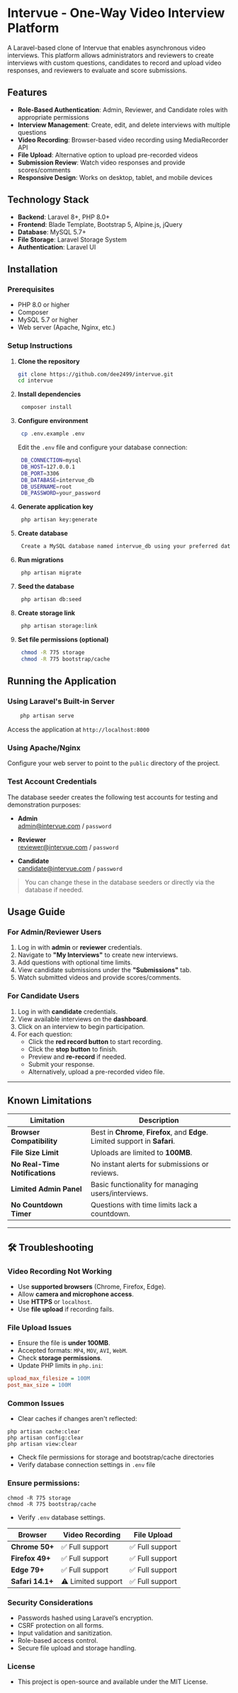 # Intervue - One-Way Video Interview Platform

A Laravel-based clone of Intervue that enables asynchronous video interviews. This platform allows administrators and reviewers to create interviews with custom questions, candidates to record and upload video responses, and reviewers to evaluate and score submissions.

## Features

- **Role-Based Authentication**: Admin, Reviewer, and Candidate roles with appropriate permissions
- **Interview Management**: Create, edit, and delete interviews with multiple questions
- **Video Recording**: Browser-based video recording using MediaRecorder API
- **File Upload**: Alternative option to upload pre-recorded videos
- **Submission Review**: Watch video responses and provide scores/comments
- **Responsive Design**: Works on desktop, tablet, and mobile devices

## Technology Stack

- **Backend**: Laravel 8+, PHP 8.0+
- **Frontend**: Blade Template, Bootstrap 5, Alpine.js, jQuery
- **Database**: MySQL 5.7+
- **File Storage**: Laravel Storage System
- **Authentication**: Laravel UI

## Installation

### Prerequisites

- PHP 8.0 or higher
- Composer
- MySQL 5.7 or higher
- Web server (Apache, Nginx, etc.)

### Setup Instructions

1. **Clone the repository**
   ```bash
   git clone https://github.com/dee2499/intervue.git
   cd intervue
   ```
2. **Install dependencies**
   ```bash
    composer install
   ```
3. **Configure environment**
   ```bash
    cp .env.example .env
   ```
   Edit the ```.env``` file and configure your database connection:
   ```bash
    DB_CONNECTION=mysql
    DB_HOST=127.0.0.1
    DB_PORT=3306
    DB_DATABASE=intervue_db
    DB_USERNAME=root
    DB_PASSWORD=your_password
   ```
4. **Generate application key**
   ```bash
    php artisan key:generate
   ```
5. **Create database**
   ```bash
    Create a MySQL database named intervue_db using your preferred database management tool.
   ```
6. **Run migrations**
   ```bash
    php artisan migrate
   ```
7. **Seed the database**
   ```bash
    php artisan db:seed
   ```
8. **Create storage link**
   ```bash
    php artisan storage:link
   ```
9. **Set file permissions (optional)**
   ```bash
    chmod -R 775 storage
    chmod -R 775 bootstrap/cache
   ```
## Running the Application

### Using Laravel's Built-in Server
```bash
    php artisan serve
   ```
Access the application at ``` http://localhost:8000 ```

### Using Apache/Nginx
Configure your web server to point to the ``` public ``` directory of the project.

### Test Account Credentials

The database seeder creates the following test accounts for testing and demonstration purposes:

- **Admin**  
  [admin@intervue.com](mailto:admin@intervue.com) / `password`

- **Reviewer**  
  [reviewer@intervue.com](mailto:reviewer@intervue.com) / `password`

- **Candidate**  
  [candidate@intervue.com](mailto:candidate@intervue.com) / `password`

> You can change these in the database seeders or directly via the database if needed.

## Usage Guide

### For Admin/Reviewer Users
1. Log in with **admin** or **reviewer** credentials.
2. Navigate to **"My Interviews"** to create new interviews.
3. Add questions with optional time limits.
4. View candidate submissions under the **"Submissions"** tab.
5. Watch submitted videos and provide scores/comments.

### For Candidate Users
1. Log in with **candidate** credentials.
2. View available interviews on the **dashboard**.
3. Click on an interview to begin participation.
4. For each question:
    - Click the **red record button** to start recording.
    - Click the **stop button** to finish.
    - Preview and **re-record** if needed.
    - Submit your response.
    - Alternatively, upload a pre-recorded video file.

---

## Known Limitations

| Limitation | Description |
|------------|-------------|
| **Browser Compatibility** | Best in **Chrome**, **Firefox**, and **Edge**. Limited support in **Safari**. |
| **File Size Limit** | Uploads are limited to **100MB**. |
| **No Real-Time Notifications** | No instant alerts for submissions or reviews. |
| **Limited Admin Panel** | Basic functionality for managing users/interviews. |
| **No Countdown Timer** | Questions with time limits lack a countdown.

---

## 🛠 Troubleshooting

### Video Recording Not Working
- Use **supported browsers** (Chrome, Firefox, Edge).
- Allow **camera and microphone access**.
- Use **HTTPS** or `localhost`.
- Use **file upload** if recording fails.

### File Upload Issues
- Ensure the file is **under 100MB**.
- Accepted formats: `MP4`, `MOV`, `AVI`, `WebM`.
- Check **storage permissions**.
- Update PHP limits in `php.ini`:

```ini
upload_max_filesize = 100M
post_max_size = 100M
```

### Common Issues
- Clear caches if changes aren't reflected:

```upload_max_filesize = 100M
php artisan cache:clear
php artisan config:clear
php artisan view:clear
```
- Check file permissions for storage and bootstrap/cache directories
- Verify database connection settings in ``` .env ``` file

### Ensure permissions:
```
chmod -R 775 storage
chmod -R 775 bootstrap/cache

```
- Verify ``` .env ``` database settings.

| Browser          | Video Recording    | File Upload    |
| ---------------- | ------------------ | -------------- |
| **Chrome 50+**   | ✅ Full support     | ✅ Full support |
| **Firefox 49+**  | ✅ Full support     | ✅ Full support |
| **Edge 79+**     | ✅ Full support     | ✅ Full support |
| **Safari 14.1+** | ⚠️ Limited support | ✅ Full support |

### Security Considerations
- Passwords hashed using Laravel’s encryption.
- CSRF protection on all forms.
- Input validation and sanitization.
- Role-based access control.
- Secure file upload and storage handling.

### License
- This project is open-source and available under the MIT License.
